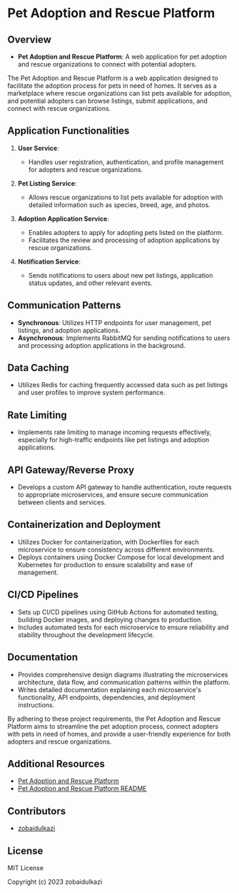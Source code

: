# Pet Adoption and Rescue Platform

## Overview

- **Pet Adoption and Rescue Platform**: A web application for pet adoption and rescue organizations to connect with potential adopters.

The Pet Adoption and Rescue Platform is a web application designed to facilitate the adoption process for pets in need of homes. It serves as a marketplace where rescue organizations can list pets available for adoption, and potential adopters can browse listings, submit applications, and connect with rescue organizations.

## Application Functionalities

1. **User Service**:

   - Handles user registration, authentication, and profile management for adopters and rescue organizations.

2. **Pet Listing Service**:

   - Allows rescue organizations to list pets available for adoption with detailed information such as species, breed, age, and photos.

3. **Adoption Application Service**:

   - Enables adopters to apply for adopting pets listed on the platform.
   - Facilitates the review and processing of adoption applications by rescue organizations.

4. **Notification Service**:
   - Sends notifications to users about new pet listings, application status updates, and other relevant events.

## Communication Patterns

- **Synchronous**: Utilizes HTTP endpoints for user management, pet listings, and adoption applications.
- **Asynchronous**: Implements RabbitMQ for sending notifications to users and processing adoption applications in the background.

## Data Caching

- Utilizes Redis for caching frequently accessed data such as pet listings and user profiles to improve system performance.

## Rate Limiting

- Implements rate limiting to manage incoming requests effectively, especially for high-traffic endpoints like pet listings and adoption applications.

## API Gateway/Reverse Proxy

- Develops a custom API gateway to handle authentication, route requests to appropriate microservices, and ensure secure communication between clients and services.

## Containerization and Deployment

- Utilizes Docker for containerization, with Dockerfiles for each microservice to ensure consistency across different environments.
- Deploys containers using Docker Compose for local development and Kubernetes for production to ensure scalability and ease of management.

## CI/CD Pipelines

- Sets up CI/CD pipelines using GitHub Actions for automated testing, building Docker images, and deploying changes to production.
- Includes automated tests for each microservice to ensure reliability and stability throughout the development lifecycle.

## Documentation

- Provides comprehensive design diagrams illustrating the microservices architecture, data flow, and communication patterns within the platform.
- Writes detailed documentation explaining each microservice's functionality, API endpoints, dependencies, and deployment instructions.

By adhering to these project requirements, the Pet Adoption and Rescue Platform aims to streamline the pet adoption process, connect adopters with pets in need of homes, and provide a user-friendly experience for both adopters and rescue organizations.

## Additional Resources

- [Pet Adoption and Rescue Platform](https://github.com/abhishektiwari/pet-adoption-and-rescue-platform)
- [Pet Adoption and Rescue Platform README](https://github.com/abhishektiwari/pet-adoption-and-rescue-platform/blob/main/README.md)

## Contributors

- [zobaidulkazi](https://github.com/zobaidulkazi64)

## License

MIT License

Copyright (c) 2023 zobaidulkazi
